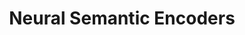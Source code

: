 ---
arxiv: 1607.04315v2
authors:
- firstname: Tsendsuren
  institute: University of Massachusetts
  lastname: Munkhdalai
- firstname: Hong
  institute: University of Massachusetts
  lastname: Yu
layout: refuses
section: pre
title: Neural Semantic Encoders
---